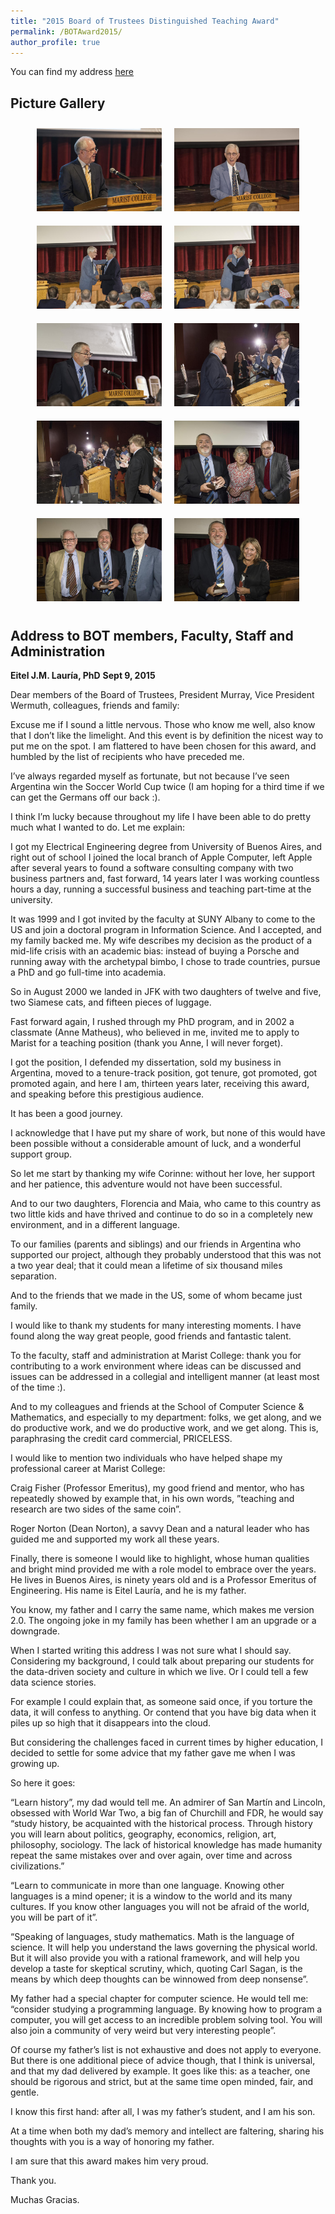```yaml
---
title: "2015 Board of Trustees Distinguished Teaching Award"
permalink: /BOTAward2015/
author_profile: true
---
```

You can find my address <a href="#bottom-text">here</a>
## Picture Gallery

<style>
    .image-grid {
        display: flex;
        flex-wrap: wrap;
        justify-content: center;
    }
    .image-grid img {
        max-width: 200px;
        margin: 10px;
    }
</style>


<div class="image-grid">
    <a href="/images/BOTAward2015/001_010554.jpg"><img src="/images/BOTAward2015/001_010554.jpg" alt=" " /></a>
    <a href="/images/BOTAward2015/003_010554.jpg"><img src="/images/BOTAward2015/003_010554.jpg" alt=" " /></a>
    <a href="/images/BOTAward2015/005_010554.jpg"><img src="/images/BOTAward2015/005_010554.jpg" alt=" " /></a>
    <a href="/images/BOTAward2015/006_010554.jpg"><img src="/images/BOTAward2015/006_010554.jpg" alt=" " /></a>
    <a href="/images/BOTAward2015/008_010554.jpg"><img src="/images/BOTAward2015/008_010554.jpg" alt=" " /></a>
    <a href="/images/BOTAward2015/013_010554.jpg"><img src="/images/BOTAward2015/013_010554.jpg" alt=" " /></a>
    <a href="/images/BOTAward2015/014_010554.jpg"><img src="/images/BOTAward2015/014_010554.jpg" alt=" " /></a>
    <a href="/images/BOTAward2015/015_010554.jpg"><img src="/images/BOTAward2015/015_010554.jpg" alt=" " /></a>
    <a href="/images/BOTAward2015/020_010554.jpg"><img src="/images/BOTAward2015/020_010554.jpg" alt=" " /></a>
    <a href="/images/BOTAward2015/021_010554.jpg"><img src="/images/BOTAward2015/021_010554.jpg" alt=" " /></a>
</div>

<!-- Include more content here as needed -->

<a id="bottom-text"></a>
## Address to BOT members, Faculty, Staff and Administration
**Eitel J.M. Lauría, PhD**
**Sept 9, 2015**

Dear members of the Board of Trustees, President Murray, Vice President Wermuth, colleagues, friends and family:

Excuse me if I sound a little nervous.  Those who know me well, also know that I don’t like the limelight.  And this event is by definition the nicest way to put me on the spot. I am flattered to have been chosen for this award, and humbled by the list of recipients who have preceded me.

I’ve always regarded myself as fortunate, but not because I’ve seen Argentina win the Soccer World Cup twice (I am hoping for a third time if we can get the Germans off our back  :).

I think I’m lucky because throughout my life I have been able to do pretty much what I wanted to do.  Let me explain:

I got my Electrical Engineering degree from University of Buenos Aires, and right out of school I joined the local branch of Apple Computer, left Apple after several years to found a software consulting company with two business partners and, fast forward, 14 years later I was working countless hours a day, running a successful business and teaching part-time at the university.

It was 1999 and I got invited by the faculty at SUNY Albany to come to the US and join a doctoral program in Information Science. And I accepted, and my family backed me. My wife describes my decision as the product of a mid-life crisis with an academic bias: instead of buying a Porsche and running away with the archetypal bimbo, I chose to trade countries, pursue a PhD and go full-time into academia.

So in August 2000 we landed in JFK with two daughters of twelve and five, two Siamese cats, and fifteen pieces of luggage.

Fast forward again, I rushed through my PhD program, and in 2002 a classmate (Anne Matheus), who believed in me, invited me to apply to Marist for a teaching position (thank you Anne, I will never forget).

I got the position, I defended my dissertation, sold my business in Argentina, moved to a tenure-track position, got  tenure, got promoted, got promoted again, and here I am, thirteen years later, receiving this award, and speaking before this prestigious audience.

It has been a good journey.

I acknowledge that I have put my share of work, but none of this would have been possible without a considerable amount of luck, and a wonderful support group.

So let me start by thanking my wife Corinne: without her love, her support and her patience, this adventure would not have been successful.

And to our two daughters, Florencia and Maia, who came to this country as two little kids and have thrived and continue to do so in a completely new environment, and in a different language.

To our families (parents and siblings) and our friends in Argentina who supported our project, although they probably understood that this was not a two year deal; that it could mean a lifetime of six thousand miles separation.

And to the friends that we made in the US, some of whom became just family.

I would like to thank my students for many interesting moments. I have found along the way great people, good friends and fantastic talent.

To the faculty, staff and administration at Marist College:  thank you for contributing to a work environment where ideas can be discussed and issues can be addressed in a collegial and intelligent manner (at least most of the time :).

And to my colleagues and friends at the School of Computer Science & Mathematics, and especially to my department: folks, we get along, and we do productive work, and we do productive work, and we get along. This is, paraphrasing the credit card commercial, PRICELESS.

I would like to mention two individuals who have helped shape my professional career at Marist College:

 

Craig Fisher (Professor Emeritus), my good friend and mentor, who has repeatedly showed by example that, in his own words, ”teaching and research are two sides of the same coin”.

 

Roger Norton (Dean Norton), a savvy Dean and a natural leader who has guided me and supported my work all these years.

 

Finally, there is someone I would like to highlight, whose human qualities and bright mind provided me with a role model to embrace over the years. He lives in Buenos Aires, is ninety years old and is a Professor Emeritus of Engineering. His name is Eitel Lauría, and he is my father.

You know, my father and I carry the same name, which makes me version 2.0. The ongoing joke in my family has been whether I am an upgrade or a downgrade.

When I started writing this address I was not sure what I should say. Considering my background, I could talk about preparing our students for the data-driven society and culture in which we live.  Or I could tell a few data science stories.

For example I could explain that, as someone said once, if you torture the data, it will confess to anything. Or contend that you have big data when it piles up so high that it disappears into the cloud.

But considering the challenges faced in current times by higher education, I decided to settle for some advice that my father gave me when I was growing up.

 

So here it goes:

“Learn history”, my dad would tell me. An admirer of San Martín and Lincoln, obsessed with World War Two, a big fan of Churchill and FDR, he would say “study history, be acquainted with the historical process. Through history you will learn about politics, geography, economics, religion, art, philosophy, sociology. The lack of historical knowledge has made humanity repeat the same mistakes over and over again, over time and across civilizations.”

“Learn to communicate in more than one language.  Knowing other languages is a mind opener; it is a window to the world and its many cultures. If you know other languages you will not be afraid of the world, you will be part of it”.

“Speaking of languages, study mathematics. Math is the language of science. It will help you understand the laws governing the physical world. But it will also provide you with a rational framework, and will help you develop a taste for skeptical scrutiny, which, quoting Carl Sagan, is the means by which deep thoughts can be winnowed from deep nonsense”.

My father had a special chapter for computer science. He would tell me: “consider studying a programming language. By knowing how to program a computer, you will get access to an incredible problem solving tool. You will also join a community of very weird but very interesting people”.

Of course my father’s list is not exhaustive and does not apply to everyone. But there is one additional piece of advice though, that I think is universal, and that my dad delivered by example. It goes like this: as a teacher, one should be rigorous and strict, but at the same time open minded, fair, and gentle.

I know this first hand: after all, I was my father’s student, and I am his son.

At a time when both my dad’s memory and intellect are faltering, sharing his thoughts with you is a way of honoring my father.

I am sure that this award makes him very proud.

Thank you.

Muchas Gracias.

 

 
